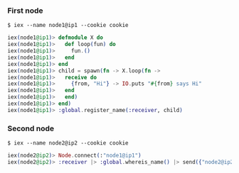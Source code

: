 ### First node
`$ iex --name node1@ip1 --cookie cookie`

```elixir
iex(node1@ip1)> defmodule X do
iex(node1@ip1)>   def loop(fun) do
iex(node1@ip1)>     fun.()
iex(node1@ip1)>   end
iex(node1@ip1)> end
iex(node1@ip1)> child = spawn(fn -> X.loop(fn ->
iex(node1@ip1)>   receive do
iex(node1@ip1)>     {from, "Hi"} -> IO.puts "#{from} says Hi"
iex(node1@ip1)>   end
iex(node1@ip1)>   end)
iex(node1@ip1)> end)
iex(node1@ip1)> :global.register_name(:receiver, child)
```

### Second node
`$ iex --name node2@ip2 --cookie cookie`

```elixir
iex(node2@ip2)> Node.connect(:"node1@ip1")
iex(node2@ip2)> :receiver |> :global.whereis_name() |> send({"node2@ip2", "Hi"})
```

